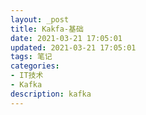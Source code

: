 ```yaml
---
layout: _post
title: Kakfa-基础
date: 2021-03-21 17:05:01
updated: 2021-03-21 17:05:01
tags: 笔记
categories:
- IT技术
- Kafka
description: kafka
---
```


